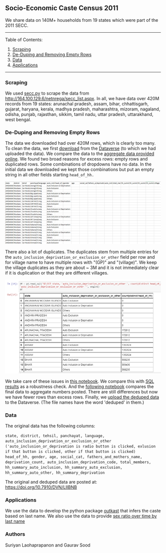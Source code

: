 ## Socio-Economic Caste Census 2011

We share data on 140M+ households from 19 states which were part of the 2011 SECC.

-------
Table of Contents:

1. [Scraping](#scraping)
2. [De-Duping and Removing Empty Rows](#de-duping-and-removing-empty-rows)
3. [Data](#data)
4. [Applications](#applications)
------------

### Scraping

We used [secc.py](secc.py) to scrape the data from http://164.100.129.6/netnrega/secc_list.aspx. In all, we have data over 420M records from 19 states: arunachal pradesh, assam, bihar, chhattisgarh, gujarat, haryana, kerala, madhya pradesh, maharashtra, mizoram, nagaland, odisha, punjab, rajasthan, sikkim, tamil nadu, uttar pradesh, uttarakhand, west bengal.

### De-Duping and Removing Empty Rows

The data we downloaded had over 420M rows, which is clearly too many. To clean the data, we first [download](scripts/01_download_secc.ipynb) from the [Dataverse](https://doi.org/10.7910/DVN/LIIBNB) (to which we had uploaded the data). We compare the data to the [aggregate data provided online](scripts/02_compare_secc_website.ipynb).  We found two broad reasons for excess rows: empty rows and duplicated rows. Some combinations of dropdowns have no data. In the initial data we downloaded we kept those combinations but put an empty string in all other fields starting `head_of_hh.`

![](screenshots/missing.png)

There also a lot of duplicates. The duplicates stem from multiple entries for the `auto_inclusion_deprivation_or_exclusion_or_other` field per row and for village name to have multiple rows with "(GP)" and "(village)". We keep the village duplicates as they are about ~ 3M and it is not immediately clear if it is duplication or that they are different villages.

![](screenshots/duplicates.png)

We take care of these issues in [this notebook](scripts/03_clean.ipynb). We compare this with [SQL results](scripts/04_test_clean_db.ipynb) as a robustness check. And the [following notebook](scripts/05_compare_secc_clean.ipynb) compares the final data to aggregate numbers posted. There are still differences but now we have fewer rows than excess rows. Finally, we [upload the deduped data](scripts/06_upload_dataverse.ipynb) to the Dataverse. (The file names have the word 'deduped' in them.)

### Data

The original data has the following columns:

`state, district, tehsil, panchayat, language, auto_inclusion_deprivation_or_exclusion_or_other ('auto_inclusion_or_deprivation is radio button is clicked, exlusion if that button is clicked, other if that button is clicked) head_of_hh, gender, age, social_cat, fathers_and_mothers_name, deprivation_count, auto_inclusion_deprivation_code, total_members, hh_summary_auto_inclusion, hh_summary_auto_exclusion, hh_summary_auto_other, hh_summary_deprivation`

The original and deduped data are posted at: https://doi.org/10.7910/DVN/LIIBNB

### Applications

We use the data to develop the python package [outkast](https://github.com/appeler/outkast) that infers the caste based on last name. We also use the data to provide [sex ratio over time by last name](https://github.com/soodoku/last_sex)

### Authors

Suriyan Laohaprapanon and Gaurav Sood

